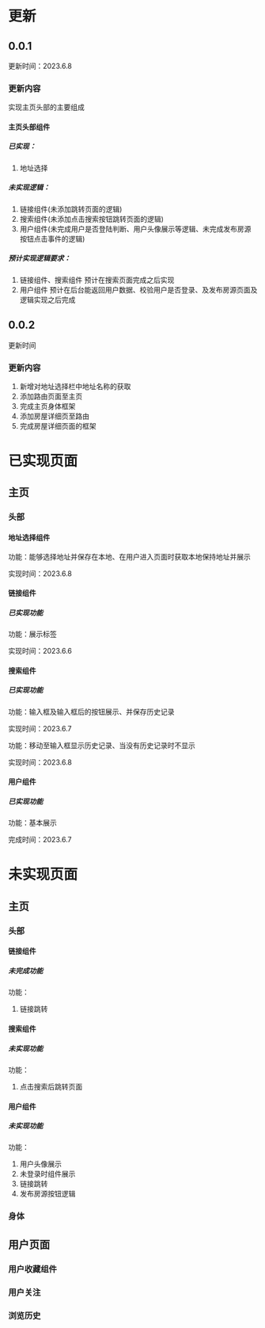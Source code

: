 # 更新
## 0.0.1
更新时间：2023.6.8
### 更新内容
实现主页头部的主要组成
#### 主页头部组件
##### 已实现：
1. 地址选择

##### 未实现逻辑：
1. 链接组件(未添加跳转页面的逻辑)
2. 搜索组件(未添加点击搜索按钮跳转页面的逻辑)
3. 用户组件(未完成用户是否登陆判断、用户头像展示等逻辑、未完成发布房源按钮点击事件的逻辑)

##### 预计实现逻辑要求：
1. 链接组件、搜索组件 预计在搜索页面完成之后实现
2. 用户组件 预计在后台能返回用户数据、校验用户是否登录、及发布房源页面及逻辑实现之后完成

## 0.0.2
更新时间
### 更新内容
1. 新增对地址选择栏中地址名称的获取
2. 添加路由页面至主页
3. 完成主页身体框架
4. 添加房屋详细页至路由
5. 完成房屋详细页面的框架

# 已实现页面
## 主页
### 头部
#### 地址选择组件

功能：能够选择地址并保存在本地、在用户进入页面时获取本地保持地址并展示

实现时间：2023.6.8

#### 链接组件

##### 已实现功能

功能：展示标签

实现时间：2023.6.6

#### 搜索组件
##### 已实现功能

功能：输入框及输入框后的按钮展示、并保存历史记录

实现时间：2023.6.7

功能：移动至输入框显示历史记录、当没有历史记录时不显示

实现时间：2023.6.8
#### 用户组件
##### 已实现功能
功能：基本展示

完成时间：2023.6.7

# 未实现页面

## 主页

### 头部

#### 链接组件

##### 未完成功能

功能：
1. 链接跳转

#### 搜索组件

##### 未实现功能

功能：
1. 点击搜索后跳转页面

#### 用户组件

##### 未实现功能

功能：
1. 用户头像展示
2. 未登录时组件展示
3. 链接跳转
4. 发布房源按钮逻辑

### 身体

## 用户页面

### 用户收藏组件

### 用户关注

### 浏览历史